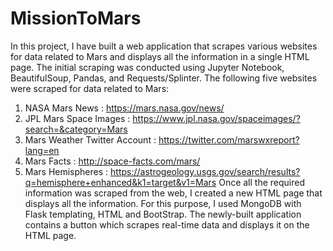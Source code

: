 # MissionToMars

 In this project, I have built a web application that scrapes various websites for data related to Mars and displays all the information in a single HTML page.
 The initial scraping was conducted using Jupyter Notebook, BeautifulSoup, Pandas, and Requests/Splinter. The following five websites were scraped for data related to Mars:
 1. NASA Mars News : https://mars.nasa.gov/news/
 2. JPL Mars Space Images : https://www.jpl.nasa.gov/spaceimages/?search=&category=Mars
 3. Mars Weather Twitter Account : https://twitter.com/marswxreport?lang=en
 4. Mars Facts : http://space-facts.com/mars/
 5. Mars Hemispheres : https://astrogeology.usgs.gov/search/results?q=hemisphere+enhanced&k1=target&v1=Mars
 Once all the required information was scraped from the web, I created a new HTML page that displays all the information. For this purpose, I used MongoDB with Flask templating, HTML and BootStrap. 
 The newly-built application contains a button which scrapes real-time data and displays it on the HTML page.
